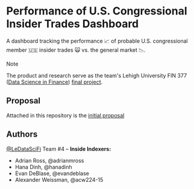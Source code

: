 # Performance of U.S. Congressional Insider Trades Dashboard

A dashboard tracking the performance 📈 of probable U.S. congressional member 🇺🇸 insider trades 🙀 vs. the general market 📉.

> [!NOTE]
> The product and research serve as the team's Lehigh University FIN 377 ([Data Science in Finance](https://ledatascifi.github.io/)) [final project](https://ledatascifi.github.io/ledatascifi-2024/content/assignments/project.html).

## Proposal

Attached in this repository is the [initial proposal](./proposal.md)

## Authors

[@LeDataSciFi](https://github.com/LeDataSciFi) Team #4 – **Inside Indexers:** 

- Adrian Ross, @adrianmross
- Hana Dinh, @hanadinh
- Evan DeBlase, @evandeblase
- Alexander Weissman, @acw224-15
